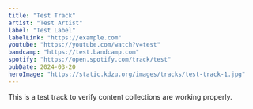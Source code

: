 ```yaml
---
title: "Test Track"
artist: "Test Artist"
label: "Test Label"
labelLink: "https://example.com"
youtube: "https://youtube.com/watch?v=test"
bandcamp: "https://test.bandcamp.com"
spotify: "https://open.spotify.com/track/test"
pubDate: 2024-03-20
heroImage: "https://static.kdzu.org/images/tracks/test-track-1.jpg"
---
```


This is a test track to verify content collections are working properly. 